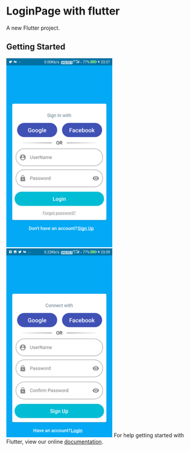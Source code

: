 # LoginPage with flutter

A new Flutter project.

## Getting Started
<img src="loginpage.png" height="500em" /><img src="signUpPage[1].png" height="500em" />
For help getting started with Flutter, view our online
[documentation](https://flutter.io/).
